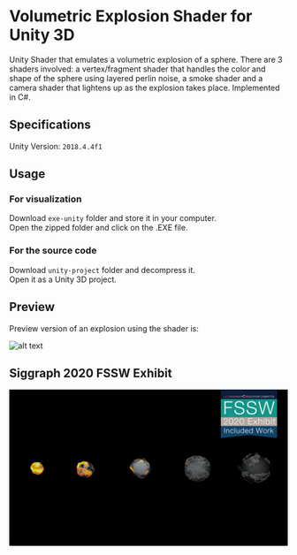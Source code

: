 # Volumetric Explosion Shader for Unity 3D

Unity Shader that emulates a volumetric explosion of a sphere. There are 3 shaders involved: a vertex/fragment shader that handles the color and shape of the sphere using layered perlin noise, a smoke shader and a camera shader that lightens up as the explosion takes place. Implemented in C#.<br />

## Specifications

Unity Version: `2018.4.4f1`<br />

## Usage 

### For visualization

Download `exe-unity` folder and store it in your computer.<br />
Open the zipped folder and click on the .EXE file.<br />

### For the source code

Download `unity-project` folder and decompress it. <br />
Open it as a Unity 3D project.<br />

## Preview

Preview version of an explosion using the shader is:<br />

![alt text](https://github.com/the-other-mariana/explosion-shader-unity/blob/master/shader-gif.gif)<br />

## Siggraph 2020 FSSW Exhibit 


![alt text](https://github.com/the-other-mariana/explosion-shader-unity/blob/master/siggraph/FSSW-version.png?raw=true)<br />